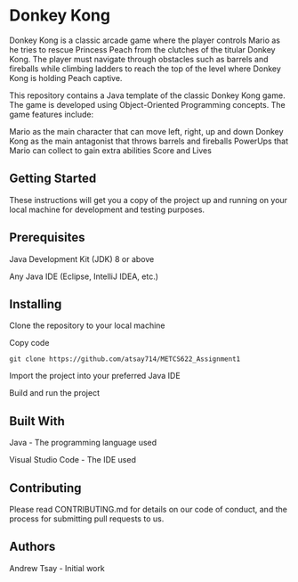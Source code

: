 # Donkey Kong
Donkey Kong is a classic arcade game where the player controls Mario as he tries to rescue Princess Peach from the clutches of the titular Donkey Kong. The player must navigate through obstacles such as barrels and fireballs while climbing ladders to reach the top of the level where Donkey Kong is holding Peach captive.

This repository contains a Java template of the classic Donkey Kong game. The game is developed using Object-Oriented Programming concepts. The game features include:

Mario as the main character that can move left, right, up and down
Donkey Kong as the main antagonist that throws barrels and fireballs
PowerUps that Mario can collect to gain extra abilities
Score and Lives

## Getting Started
These instructions will get you a copy of the project up and running on your local machine for development and testing purposes.

## Prerequisites
Java Development Kit (JDK) 8 or above

Any Java IDE (Eclipse, IntelliJ IDEA, etc.)

## Installing
Clone the repository to your local machine

Copy code

`git clone https://github.com/atsay714/METCS622_Assignment1`

Import the project into your preferred Java IDE

Build and run the project

## Built With
Java - The programming language used

Visual Studio Code - The IDE used

## Contributing
Please read CONTRIBUTING.md for details on our code of conduct, and the process for submitting pull requests to us.

## Authors
Andrew Tsay - Initial work

